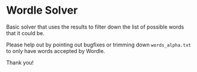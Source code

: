 # Wordle Solver

Basic solver that uses the results to filter down the list of possible words that it could be. 

Please help out by pointing out bugfixes or trimming down `words_alpha.txt` to only have words accepted by Wordle.

Thank you!